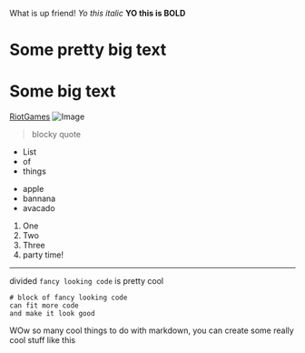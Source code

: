 What is up friend!
*Yo this italic*
**YO this is BOLD**
# Some pretty big text
# Some big text
[RiotGames](https://www.riotgames.com/en)
![Image](https://static1.cbrimages.com/wordpress/wp-content/uploads/2022/02/One-Piece-Monkey-D.-Luffy-Cropped-Cropped.jpg)
> blocky
> quote
* List
* of
* things
- apple
- bannana
- avacado
1. One
2. Two
3. Three
4. party time!
----------
divided
`fancy looking code` is pretty cool
```
# block of fancy looking code
can fit more code
and make it look good
```
WOw so many cool things to do with markdown, you can create some really cool stuff like this
